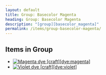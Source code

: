 ```yaml
---
layout: default
title: Group: Basecolor Magenta
heading: Group: Basecolor Magenta
description: "[group][basecolor_magenta]"
permalink: /items/group-basecolor-magenta/
---
```



## Items in Group

<ul class="list-items clearfix">
    <li><a href="{{site.baseurl}}/items/dye-magenta/"><img src="{{site.baseurl}}/assets/img/items/textures/dye_magenta.png" data-toggle="tooltip" title="Magenta dye [craft][dye:magenta]"></a></li>
    <li><a href="{{site.baseurl}}/items/dye-violet/"><img src="{{site.baseurl}}/assets/img/items/textures/dye_violet.png" data-toggle="tooltip" title="Violet dye [craft][dye:violet]"></a></li>
</ul>

